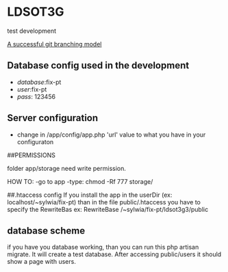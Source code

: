 LDSOT3G
=======
test development

[A successful git branching model](http://nvie.com/posts/a-successful-git-branching-model/) 

## Database config used in the development

* *database*:fix-pt
* *user*:fix-pt
* *pass*: 123456

## Server configuration

* change in /app/config/app.php 'url' value to what you have in your configuraton


##PERMISSIONS

folder app/storage need write permission. 

HOW TO:
-go to app
-type: chmod -Rf 777 storage/


##.htaccess config
If you install the app in the userDir (ex: localhost/~sylwia/fix-pt)
than in the file public/.htaccess you have to specify the RewriteBas
ex: RewriteBase /~sylwia/fix-pt/ldsot3g3/public 

## database scheme
if you have you database working, than you can run this php artisan migrate. It will create a test database. After accessing public/users
it should show a page with users.
